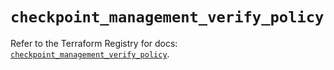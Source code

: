 # `checkpoint_management_verify_policy`

Refer to the Terraform Registry for docs: [`checkpoint_management_verify_policy`](https://registry.terraform.io/providers/checkpointsw/checkpoint/2.11.0/docs/resources/management_verify_policy).
